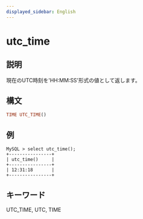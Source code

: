 ```yaml
---
displayed_sidebar: English
---
```


# utc_time

## 説明

現在のUTC時刻を'HH:MM:SS'形式の値として返します。

## 構文

```Haskell
TIME UTC_TIME()
```

## 例

```Plain Text
MySQL > select utc_time();
+----------------+
| utc_time()     |
+----------------+
| 12:31:18       |
+----------------+
```


## キーワード

UTC_TIME, UTC, TIME

